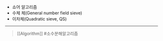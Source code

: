
- 쇼어 알고리즘
- 수체 체(General number field sieve)
- 이차체(Quadratic sieve, QS)
---
>[[Algorithm]]
#소수분해알고리즘 